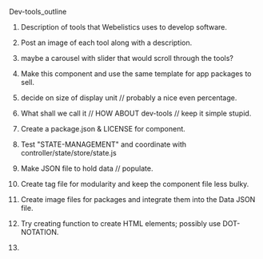 <!--=  ::::  webe-devtools  ::::  =-->

<!--~   🧰   2022_03_05:15:08:59   🧰   ~-->

<!--? npm init  -->

<!-- :::::::::::::::::::::::::::::::::::::::::::::::::: -->

Dev-tools_outline

1. Description of tools that Webelistics uses to develop software.

2. Post an image of each tool along with a description.

3. maybe a carousel with slider that would scroll through the tools?

4. Make this component and use the same template for app packages to sell.

5. decide on size of display unit // probably a nice even percentage.

6. What shall we call it // HOW ABOUT dev-tools // keep it simple stupid. <!--! DONE -->

7. Create a package.json & LICENSE for component. <!--! DONE -->

8. Test "STATE-MANAGEMENT" and coordinate with
   controller/state/store/state.js

9. Make JSON file to hold data // populate. <!--~ half-way there ~-->

10. Create tag file for modularity and keep the component file less bulky.

11. Create image files for packages and integrate them into the Data JSON file.

12. Try creating function to create HTML elements; possibly use DOT-NOTATION.

13.
